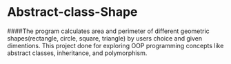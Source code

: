 # Abstract-class-Shape
####The program calculates area and perimeter of different geometric shapes(rectangle, circle, square, triangle) by users choice and given dimentions. This project done for exploring OOP programming concepts like abstract classes, inheritance, and polymorphism. 

